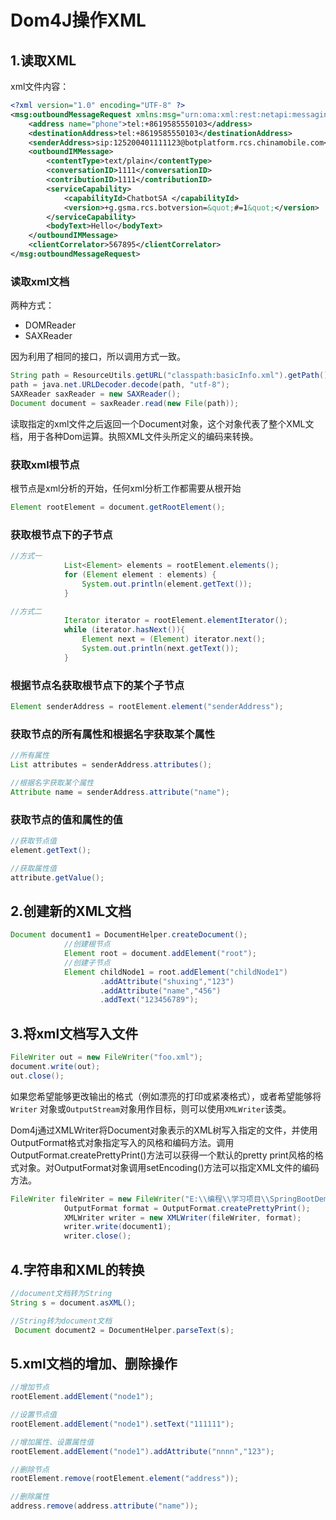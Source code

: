 # Dom4J操作XML

## 1.读取XML

xml文件内容：

```xml
<?xml version="1.0" encoding="UTF-8" ?>
<msg:outboundMessageRequest xmlns:msg="urn:oma:xml:rest:netapi:messaging:1">
    <address name="phone">tel:+8619585550103</address>
    <destinationAddress>tel:+8619585550103</destinationAddress>
    <senderAddress>sip:125200401111123@botplatform.rcs.chinamobile.com</senderAddress>
    <outboundIMMessage>
        <contentType>text/plain</contentType>
        <conversationID>1111</conversationID>
        <contributionID>1111</contributionID>
        <serviceCapability>
            <capabilityId>ChatbotSA </capabilityId>
            <version>+g.gsma.rcs.botversion=&quot;#=1&quot;</version>
        </serviceCapability>
        <bodyText>Hello</bodyText>
    </outboundIMMessage>
    <clientCorrelator>567895</clientCorrelator>
</msg:outboundMessageRequest>
```



### 读取xml文档

两种方式：

+ DOMReader
+ SAXReader

因为利用了相同的接口，所以调用方式一致。

```java
String path = ResourceUtils.getURL("classpath:basicInfo.xml").getPath();
path = java.net.URLDecoder.decode(path, "utf-8");
SAXReader saxReader = new SAXReader();
Document document = saxReader.read(new File(path));
```

读取指定的xml文件之后返回一个Document对象，这个对象代表了整个XML文档，用于各种Dom运算。执照XML文件头所定义的编码来转换。



### **获取xml根节点**

根节点是xml分析的开始，任何xml分析工作都需要从根开始

```java
Element rootElement = document.getRootElement();
```



### 获取根节点下的子节点

```java
//方式一
            List<Element> elements = rootElement.elements();
            for (Element element : elements) {
                System.out.println(element.getText());
            }

//方式二
            Iterator iterator = rootElement.elementIterator();
            while (iterator.hasNext()){
                Element next = (Element) iterator.next();
                System.out.println(next.getText());
            }
```



### 根据节点名获取根节点下的某个子节点

```java
Element senderAddress = rootElement.element("senderAddress");
```



### 获取节点的所有属性和根据名字获取某个属性

```java
//所有属性
List attributes = senderAddress.attributes();

//根据名字获取某个属性
Attribute name = senderAddress.attribute("name");
```



### 获取节点的值和属性的值

```java
//获取节点值
element.getText();

//获取属性值
attribute.getValue();
```



## 2.创建新的XML文档

```java
Document document1 = DocumentHelper.createDocument();
            //创建根节点
            Element root = document.addElement("root");
            //创建子节点
            Element childNode1 = root.addElement("childNode1")
                    .addAttribute("shuxing","123")
                    .addAttribute("name","456")
                    .addText("123456789");

```



## 3.将xml文档写入文件

```java
FileWriter out = new FileWriter("foo.xml");
document.write(out);
out.close();
```

如果您希望能够更改输出的格式（例如漂亮的打印或紧凑格式），或者希望能够将`Writer` 对象或`OutputStream`对象用作目标，则可以使用`XMLWriter`该类。

Dom4j通过XMLWriter将Document对象表示的XML树写入指定的文件，并使用OutputFormat格式对象指定写入的风格和编码方法。调用OutputFormat.createPrettyPrint()方法可以获得一个默认的pretty print风格的格式对象。对OutputFormat对象调用setEncoding()方法可以指定XML文件的编码方法。

```java
FileWriter fileWriter = new FileWriter("E:\\编程\\学习项目\\SpringBootDemo\\src\\main\\resources\\output2.xml");
            OutputFormat format = OutputFormat.createPrettyPrint();
            XMLWriter writer = new XMLWriter(fileWriter, format);
            writer.write(document1);
            writer.close();
```



## 4.字符串和XML的转换

```java
//document文档转为String
String s = document.asXML();

//String转为document文档
 Document document2 = DocumentHelper.parseText(s);
```



## 5.xml文档的增加、删除操作

```java
//增加节点
rootElement.addElement("node1");

//设置节点值
rootElement.addElement("node1").setText("111111");

//增加属性、设置属性值
rootElement.addElement("node1").addAttribute("nnnn","123");

//删除节点
rootElement.remove(rootElement.element("address"));

//删除属性
address.remove(address.attribute("name"));

```

